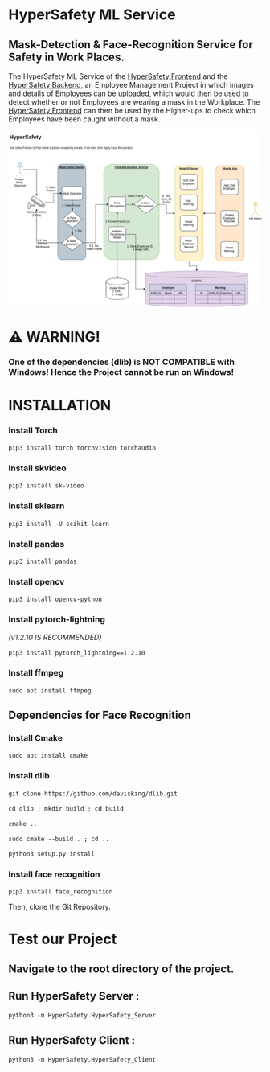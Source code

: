 # HyperSafety ML Service
## Mask-Detection & Face-Recognition Service for Safety in Work Places.

The HyperSafety ML Service of the [HyperSafety Frontend](https://github.com/ritviksharma4/HyperSafety) and the [HyperSafety Backend](https://github.com/ViVek6301/HyperSafety_Backend), an Employee Management Project in which images and details of Employees can be uploaded, which would then be used to detect whether or not Employees are wearing a mask in the Workplace. The [HyperSafety Frontend](https://github.com/ritviksharma4/HyperSafety) can then be used by the Higher-ups to check which Employees have been caught without a mask.

<img src = "Documentation_Images/HyperSafety.png" >

# ⚠️ WARNING!

### One of the dependencies (dlib) is NOT COMPATIBLE with Windows! Hence the Project cannot be run on Windows!

# INSTALLATION

### Install Torch

    pip3 install torch torchvision torchaudio
    
### Install skvideo

    pip3 install sk-video
    
### Install sklearn

    pip3 install -U scikit-learn

### Install pandas

    pip3 install pandas
    
### Install opencv

    pip3 install opencv-python
    
### Install pytorch-lightning 

*(v1.2.10 IS RECOMMENDED)*
    
    pip3 install pytorch_lightning==1.2.10
    
### Install ffmpeg

    sudo apt install ffmpeg
    
## Dependencies for Face Recognition

### Install Cmake

    sudo apt install cmake

### Install dlib

```
git clone https://github.com/davisking/dlib.git
``` 
  
```   
cd dlib ; mkdir build ; cd build
```   
   
```   
cmake ..
```   
   
```   
sudo cmake --build . ; cd ..
```

```    
python3 setup.py install
```
   
### Install face recognition

    pip3 install face_recognition


Then, clone the Git Repository.

# Test our Project

## Navigate to the root directory of the project. 

## Run HyperSafety Server :

    python3 -m HyperSafety.HyperSafety_Server

## Run HyperSafety Client :

    python3 -m HyperSafety.HyperSafety_Client
